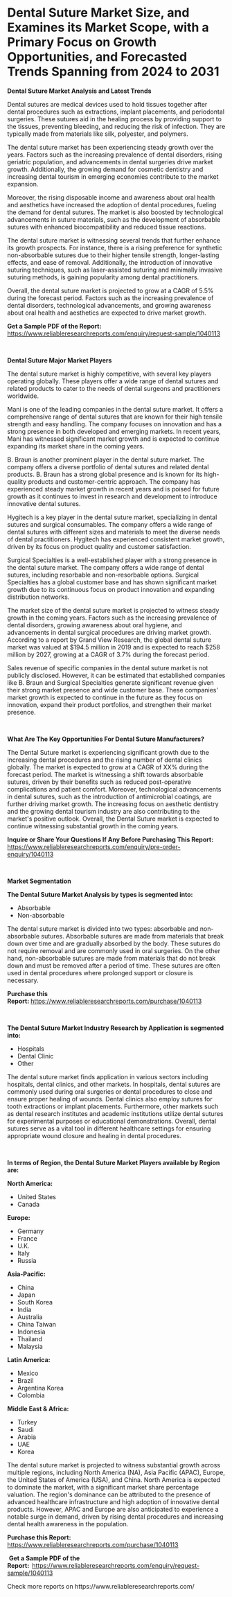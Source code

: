 <p><h1>Dental Suture Market Size, and Examines its Market Scope, with a Primary Focus on Growth Opportunities, and Forecasted Trends Spanning from 2024 to 2031</h1></p><p><strong>Dental Suture Market Analysis and Latest Trends</strong></p>
<p><p>Dental sutures are medical devices used to hold tissues together after dental procedures such as extractions, implant placements, and periodontal surgeries. These sutures aid in the healing process by providing support to the tissues, preventing bleeding, and reducing the risk of infection. They are typically made from materials like silk, polyester, and polymers.</p><p>The dental suture market has been experiencing steady growth over the years. Factors such as the increasing prevalence of dental disorders, rising geriatric population, and advancements in dental surgeries drive market growth. Additionally, the growing demand for cosmetic dentistry and increasing dental tourism in emerging economies contribute to the market expansion.</p><p>Moreover, the rising disposable income and awareness about oral health and aesthetics have increased the adoption of dental procedures, fueling the demand for dental sutures. The market is also boosted by technological advancements in suture materials, such as the development of absorbable sutures with enhanced biocompatibility and reduced tissue reactions.</p><p>The dental suture market is witnessing several trends that further enhance its growth prospects. For instance, there is a rising preference for synthetic non-absorbable sutures due to their higher tensile strength, longer-lasting effects, and ease of removal. Additionally, the introduction of innovative suturing techniques, such as laser-assisted suturing and minimally invasive suturing methods, is gaining popularity among dental practitioners.</p><p>Overall, the dental suture market is projected to grow at a CAGR of 5.5% during the forecast period. Factors such as the increasing prevalence of dental disorders, technological advancements, and growing awareness about oral health and aesthetics are expected to drive market growth.</p></p>
<p><strong>Get a Sample PDF of the Report:&nbsp;</strong> <a href="https://www.reliableresearchreports.com/enquiry/request-sample/1040113">https://www.reliableresearchreports.com/enquiry/request-sample/1040113</a></p>
<p>&nbsp;</p>
<p><strong>Dental Suture Major Market Players</strong></p>
<p><p>The dental suture market is highly competitive, with several key players operating globally. These players offer a wide range of dental sutures and related products to cater to the needs of dental surgeons and practitioners worldwide. </p><p>Mani is one of the leading companies in the dental suture market. It offers a comprehensive range of dental sutures that are known for their high tensile strength and easy handling. The company focuses on innovation and has a strong presence in both developed and emerging markets. In recent years, Mani has witnessed significant market growth and is expected to continue expanding its market share in the coming years.</p><p>B. Braun is another prominent player in the dental suture market. The company offers a diverse portfolio of dental sutures and related dental products. B. Braun has a strong global presence and is known for its high-quality products and customer-centric approach. The company has experienced steady market growth in recent years and is poised for future growth as it continues to invest in research and development to introduce innovative dental sutures.</p><p>Hygitech is a key player in the dental suture market, specializing in dental sutures and surgical consumables. The company offers a wide range of dental sutures with different sizes and materials to meet the diverse needs of dental practitioners. Hygitech has experienced consistent market growth, driven by its focus on product quality and customer satisfaction.</p><p>Surgical Specialties is a well-established player with a strong presence in the dental suture market. The company offers a wide range of dental sutures, including resorbable and non-resorbable options. Surgical Specialties has a global customer base and has shown significant market growth due to its continuous focus on product innovation and expanding distribution networks.</p><p>The market size of the dental suture market is projected to witness steady growth in the coming years. Factors such as the increasing prevalence of dental disorders, growing awareness about oral hygiene, and advancements in dental surgical procedures are driving market growth. According to a report by Grand View Research, the global dental suture market was valued at $194.5 million in 2019 and is expected to reach $258 million by 2027, growing at a CAGR of 3.7% during the forecast period.</p><p>Sales revenue of specific companies in the dental suture market is not publicly disclosed. However, it can be estimated that established companies like B. Braun and Surgical Specialties generate significant revenue given their strong market presence and wide customer base. These companies' market growth is expected to continue in the future as they focus on innovation, expand their product portfolios, and strengthen their market presence.</p></p>
<p>&nbsp;</p>
<p><strong>What Are The Key Opportunities For Dental Suture Manufacturers?</strong></p>
<p><p>The Dental Suture market is experiencing significant growth due to the increasing dental procedures and the rising number of dental clinics globally. The market is expected to grow at a CAGR of XX% during the forecast period. The market is witnessing a shift towards absorbable sutures, driven by their benefits such as reduced post-operative complications and patient comfort. Moreover, technological advancements in dental sutures, such as the introduction of antimicrobial coatings, are further driving market growth. The increasing focus on aesthetic dentistry and the growing dental tourism industry are also contributing to the market's positive outlook. Overall, the Dental Suture market is expected to continue witnessing substantial growth in the coming years.</p></p>
<p><strong>Inquire or Share Your Questions If Any Before Purchasing This Report:</strong> <a href="https://www.reliableresearchreports.com/enquiry/pre-order-enquiry/1040113">https://www.reliableresearchreports.com/enquiry/pre-order-enquiry/1040113</a></p>
<p>&nbsp;</p>
<p><strong>Market Segmentation</strong></p>
<p><strong>The Dental Suture Market Analysis by types is segmented into:</strong></p>
<p><ul><li>Absorbable</li><li>Non-absorbable</li></ul></p>
<p><p>The dental suture market is divided into two types: absorbable and non-absorbable sutures. Absorbable sutures are made from materials that break down over time and are gradually absorbed by the body. These sutures do not require removal and are commonly used in oral surgeries. On the other hand, non-absorbable sutures are made from materials that do not break down and must be removed after a period of time. These sutures are often used in dental procedures where prolonged support or closure is necessary.</p></p>
<p><strong>Purchase this Report:&nbsp;</strong><a href="https://www.reliableresearchreports.com/purchase/1040113">https://www.reliableresearchreports.com/purchase/1040113</a></p>
<p>&nbsp;</p>
<p><strong>The Dental Suture Market Industry Research by Application is segmented into:</strong></p>
<p><ul><li>Hospitals</li><li>Dental Clinic</li><li>Other</li></ul></p>
<p><p>The dental suture market finds application in various sectors including hospitals, dental clinics, and other markets. In hospitals, dental sutures are commonly used during oral surgeries or dental procedures to close and ensure proper healing of wounds. Dental clinics also employ sutures for tooth extractions or implant placements. Furthermore, other markets such as dental research institutes and academic institutions utilize dental sutures for experimental purposes or educational demonstrations. Overall, dental sutures serve as a vital tool in different healthcare settings for ensuring appropriate wound closure and healing in dental procedures.</p></p>
<p>&nbsp;</p>
<p><strong>In terms of Region, the Dental Suture Market Players available by Region are:</strong></p>
<p>
    <p> <strong> North America: </strong>
        <ul>
            <li>United States</li>
            <li>Canada</li>
        </ul>
        </p> 
    <p> <strong> Europe: </strong>
        <ul>
            <li>Germany</li>
            <li>France</li>
            <li>U.K.</li>
            <li>Italy</li>
            <li>Russia</li>
        </ul>
        </p> 
    <p> <strong> Asia-Pacific: </strong>
        <ul>
            <li>China</li>
            <li>Japan</li>
            <li>South Korea</li>
            <li>India</li>
            <li>Australia</li>
            <li>China Taiwan</li>
            <li>Indonesia</li>
            <li>Thailand</li>
            <li>Malaysia</li>
        </ul>
        </p> 
    <p> <strong> Latin America: </strong>
        <ul>
            <li>Mexico</li>
            <li>Brazil</li>
            <li>Argentina Korea</li>
            <li>Colombia</li>
        </ul>
        </p> 
    <p> <strong> Middle East & Africa: </strong>
        <ul>
            <li>Turkey</li>
            <li>Saudi</li>
            <li>Arabia</li>
            <li>UAE</li>
            <li>Korea</li>
        </ul>
    </p>
    </p>
<p><p>The dental suture market is projected to witness substantial growth across multiple regions, including North America (NA), Asia Pacific (APAC), Europe, the United States of America (USA), and China. North America is expected to dominate the market, with a significant market share percentage valuation. The region's dominance can be attributed to the presence of advanced healthcare infrastructure and high adoption of innovative dental products. However, APAC and Europe are also anticipated to experience a notable surge in demand, driven by rising dental procedures and increasing dental health awareness in the population.</p></p>
<p><strong>Purchase this Report: </strong><a href="https://www.reliableresearchreports.com/purchase/1040113">https://www.reliableresearchreports.com/purchase/1040113</a></p>
<p>&nbsp;<strong>Get a Sample PDF of the Report:&nbsp;&nbsp;</strong><a href="https://www.reliableresearchreports.com/enquiry/request-sample/1040113">https://www.reliableresearchreports.com/enquiry/request-sample/1040113</a></p>
<p><strong></strong></p>
<p>Check more reports on https://www.reliableresearchreports.com/</p>